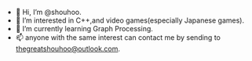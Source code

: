 - 👋 Hi, I’m @shouhoo.
- 👀 I’m interested in C++,and video games(especially Japanese games).
- 🌱 I’m currently learning Graph Processing.
- 📫 anyone with the same interest can contact me by sending to thegreatshouhoo@outlook.com.

<!---
shouhoo/shouhoo is a ✨ special ✨ repository because its `README.md` (this file) appears on your GitHub profile.
You can click the Preview link to take a look at your changes.
--->
